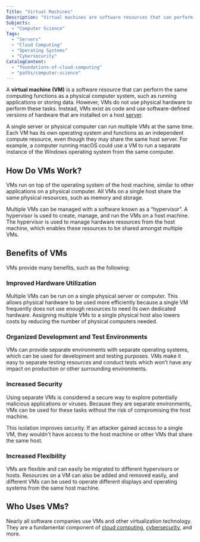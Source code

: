 ```yaml
---
Title: "Virtual Machines"
Description: "Virtual machines are software resources that can perform the same tasks as physical computers."
Subjects:
  - "Computer Science"
Tags:
  - "Servers"
  - "Cloud Computing"
  - "Operating Systems"
  - "Cybersecurity"
CatalogContent:
  - "foundations-of-cloud-computing"
  - "paths/computer-science"
---
```


A **virtual machine (VM)** is a software resource that can perform the same computing functions as a physical computer system, such as running applications or storing data. However, VMs do not use physical hardware to perform these tasks. Instead, VMs exist as code and use software-defined versions of hardware that are installed on a host [server](https://www.codecademy.com/resources/docs/general/server).

A single server or physical computer can run multiple VMs at the same time. Each VM has its own operating system and functions as an independent compute resource, even though they may share the same host server. For example, a computer running macOS could use a VM to run a separate instance of the Windows operating system from the same computer.

## How Do VMs Work?

VMs run on top of the operating system of the host machine, similar to other applications on a physical computer. All VMs on a single host share the same physical resources, such as memory and storage.

Multiple VMs can be managed with a software known as a “hypervisor”. A hypervisor is used to create, manage, and run the VMs on a host machine. The hypervisor is used to manage hardware resources from the host machine, which enables these resources to be shared amongst multiple VMs.

## Benefits of VMs

VMs provide many benefits, such as the following:

### Improved Hardware Utilization

Multiple VMs can be run on a single physical server or computer. This allows physical hardware to be used more efficiently because a single VM frequently does not use enough resources to need its own dedicated hardware. Assigning multiple VMs to a single physical host also lowers costs by reducing the number of physical computers needed.

### Organized Development and Test Environments

VMs can provide separate environments with separate operating systems, which can be used for development and testing purposes. VMs make it easy to separate testing resources and conduct tests which won’t have any impact on production or other surrounding environments.

### Increased Security

Using separate VMs is considered a secure way to explore potentially malicious applications or viruses. Because they are separate environments, VMs can be used for these tasks without the risk of compromising the host machine.

This isolation improves security. If an attacker gained access to a single VM, they wouldn't have access to the host machine or other VMs that share the same host.

### Increased Flexibility

VMs are flexible and can easily be migrated to different hypervisors or hosts. Resources on a VM can also be added and removed easily, and different VMs can be used to operate different displays and operating systems from the same host machine.

## Who Uses VMs?

Nearly all software companies use VMs and other virtualization technology. They are a fundamental component of [cloud computing](https://www.codecademy.com/resources/docs/cloud-computing), [cybersecurity](https://www.codecademy.com/resources/docs/cybersecurity), and more.
